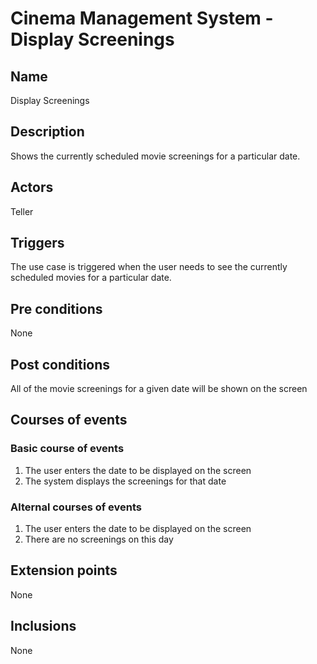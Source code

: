 # Cinema Management System - Display Screenings

## Name
Display Screenings

## Description
Shows the currently scheduled movie screenings for a particular date.

## Actors
Teller

## Triggers
The use case is triggered when the user needs to see the currently scheduled movies for a particular date. 

## Pre conditions
None

## Post conditions
All of the movie screenings for a given date will be shown on the screen

## Courses of events

### Basic course of events
1. The user enters the date to be displayed on the screen
2. The system displays the screenings for that date

### Alternal courses of events
1. The user enters the date to be displayed on the screen
2. There are no screenings on this day


## Extension points
None

## Inclusions
None